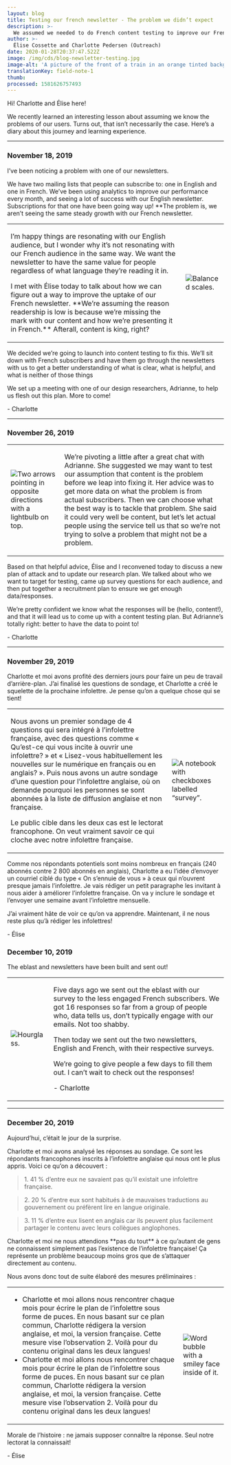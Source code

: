 ```yaml
---
layout: blog
title: Testing our french newsletter - The problem we didn’t expect
description: >-
  We assumed we needed to do French content testing to improve our French newsletter subscription numbers. We sent out a survey to our users first. We learned a lot about assuming you know the problem.  
author: >-
  Élise Cossette and Charlotte Pedersen (Outreach)
date: 2020-01-28T20:37:47.522Z
image: /img/cds/blog-newsletter-testing.jpg
image-alt: 'A picture of the front of a train in an orange tinted background. '
translationKey: field-note-1
thumb: 
processed: 1581626757493
---
```


<p>Hi! Charlotte and Élise here!</p> 
<p>We recently learned an interesting lesson about assuming we know the problems of our users. Turns out, that isn’t necessarily the case. Here’s a diary about this journey and learning experience.</p>

<hr>

<div class="diary-entry">
    <h3>November 18, 2019</h3>
    <p>I’ve been noticing a problem with one of our newsletters.</p>
    <p>We have two mailing lists that people can subscribe to: one in English and one in French. We’ve been using analytics to improve our performance every month, and seeing a lot of success with our English newsletter. Subscriptions for that one have been going way up! **The problem is, we aren’t seeing the same steady growth with our French newsletter.</p>
    <table class="">
        <tbody>
            <tr>
                <td class="diary-text">
                <p>I’m happy things are resonating with our English audience, but I wonder why it’s not resonating with our French audience in the same way. We want the newsletter to have the same value for people regardless of what language they’re reading it in.</p>
                <p>I met with Élise today to talk about how we can figure out a way to improve the uptake of our French newsletter. **We’re assuming the reason readership is low is because we’re missing the mark with our content and how we’re presenting it in French.** Afterall, content is king, right?</p>
                </td>
                <td class="diary-img">
                    <img class="" src="/img/cds/balance.png" alt="Balanced scales.">
                </td>
            </tr>
        </tbody>
    </table>
    <p>We decided we’re going to launch into content testing to fix this. We’ll sit down with French subscribers and have them go through the newsletters with us to get a better understanding of what is clear, what is helpful, and what is neither of those things</p>
    <p>We set up a meeting with one of our design researchers, Adrianne, to help us flesh out this plan. More to come!</p>
    <p>- Charlotte</p>
</div>

<hr>

<div class="diary-entry">
    <h3>November 26, 2019</h3>
    <table class="">
        <tbody>
            <tr>
                <td>
                    <img class="" src="/img/cds/direction.png" alt="Two arrows pointing in opposite directions with a lightbulb on top.">
                </td>
                <td>
                    <p>We’re pivoting a little after a great chat with Adrianne. She suggested we may want to test our assumption that content is the problem before we leap into fixing it. Her advice was to get more data on what the problem is from actual subscribers. Then we can choose what the best way is to tackle that problem. She said it could very well be content, but let’s let actual people using the service tell us that so we’re not trying to solve a problem that might not be a problem.</p>
                </td>
            </tr>
        </tbody>
    </table>
    <p>Based on that helpful advice, Élise and I reconvened today to discuss a new plan of attack and to update our research plan. We talked about who we want to target for testing, came up survey questions for each audience, and then put together a recruitment plan to ensure we get enough data/responses.</p>
    <p>We’re pretty confident we know what the responses will be (hello, content!), and that it will lead us to come up with a content testing plan. But Adrianne’s totally right: better to have the data to point to!</p>
    <p>- Charlotte</p>
</div>

<hr>

<div class="diary-entry">
    <h3>November 29, 2019</h3>
    <p>Charlotte et moi avons profité des derniers jours pour faire un peu de travail d’arrière-plan. J’ai finalisé les questions de sondage, et Charlotte a créé le squelette de la prochaine infolettre. Je pense qu’on a quelque chose qui se tient!</p>
    <table class="">
        <tbody>
            <tr>
                <td class="diary-text">
                    <p>Nous avons un premier sondage de 4 questions qui sera intégré à l’infolettre française, avec des questions comme « Qu’est-ce qui vous incite à ouvrir une infolettre? » et « Lisez-vous habituellement les nouvelles sur le numérique en français ou en anglais? ». Puis nous avons un autre sondage d’une question pour l’infolettre anglaise, où on demande pourquoi les personnes se sont abonnées à la liste de diffusion anglaise et non française.</p>
                    <p>Le public cible dans les deux cas est le lectorat francophone. On veut vraiment savoir ce qui cloche avec notre infolettre française.</p>
                </td>
                <td class="diary-img">
                    <img class="" src="/img/cds/sondage.png" alt="A notebook with checkboxes labelled “survey”.">
                </td>
            </tr>
        </tbody>
    </table>
    <p>Comme nos répondants potentiels sont moins nombreux en français (240 abonnés contre 2 800 abonnés en anglais), Charlotte a eu l’idée d’envoyer un courriel ciblé du type « On s’ennuie de vous » à ceux qui n’ouvrent presque jamais l’infolettre. Je vais rédiger un petit paragraphe les invitant à nous aider à améliorer l’infolettre française. On va y inclure le sondage et l’envoyer une semaine avant l’infolettre mensuelle.</p>
    <p>J’ai vraiment hâte de voir ce qu’on va apprendre. Maintenant, il ne nous reste plus qu’à rédiger les infolettres!</p>
    <p>- Élise</p>
</div>

<div class="diary-entry">
    <h3>December 10, 2019 </h3>
    <p>The eblast and newsletters have been built and sent out!</p>
    <table class="">
        <tbody>
            <tr class="">
                <td class="diary-img">
                    <img class="" src="/img/cds/attente.png" alt="Hourglass.">
                </td>
                <td class="diary-text">
                    <p>Five days ago we sent out the eblast with our survey to the less engaged French subscribers. We got 16 responses so far from a group of people who, data tells us, don’t typically engage with our emails. Not too shabby.</p>
                    <p>Then today we sent out the two newsletters, English and French, with their respective surveys.</p>
                    <p>We’re going to give people a few days to fill them out. I can’t wait to check out the responses!</p>
                    <p>- Charlotte</p>
                </td>
            </tr>
        </tbody>
    </table>
</div>

<hr>

<div class="diary-entry">
    <h3>December 20, 2019</h3>
    <p>Aujourd’hui, c’était le jour de la surprise.</p>
    <p>Charlotte et moi avons analysé les réponses au sondage. Ce sont les répondants francophones inscrits à l’infolettre anglaise qui nous ont le plus appris. Voici ce qu’on a découvert :</p>
    <blockquote>1. 41 % d’entre eux ne savaient pas qu’il existait une infolettre française.</blockquote>
    <blockquote> 2. 20 % d’entre eux sont habitués à de mauvaises traductions au gouvernement ou préfèrent lire en langue originale.</blockquote>
    <blockquote>3. 11 % d’entre eux lisent en anglais car ils peuvent plus facilement partager le contenu avec leurs collègues anglophones.</blockquote>
    <p>Charlotte et moi ne nous attendions **pas du tout** à ce qu’autant de gens ne connaissent simplement pas l’existence de l’infolettre française! Ça représente un problème beaucoup moins gros que de s’attaquer directement au contenu.</p>
    <p>Nous avons donc tout de suite élaboré des mesures préliminaires  :</p>
    <table class="">
        <tbody>
            <tr>
                <td class="diary-text">
                    <ul>
                        <li>Charlotte et moi allons nous rencontrer chaque mois pour écrire le plan de l’infolettre sous forme de puces. En nous basant sur ce plan commun, Charlotte rédigera la version anglaise, et moi, la version française. Cette mesure vise l’observation 2. Voilà pour du contenu original dans les deux langues!</li>
                        <li>Charlotte et moi allons nous rencontrer chaque mois pour écrire le plan de l’infolettre sous forme de puces. En nous basant sur ce plan commun, Charlotte rédigera la version anglaise, et moi, la version française. Cette mesure vise l’observation 2. Voilà pour du contenu original dans les deux langues!</li>
                    </ul>
                </td>
                <td class="diary-img">
                    <img src="/img/cds/morale.png" alt="Word bubble with a smiley face inside of it.">
                </td>
            </tr>
        </tbody>
    </table>
    <p>Morale de l’histoire : ne jamais supposer connaître la réponse. Seul notre lectorat la connaissait!</p>
    <p>- Élise</p>
</div>



